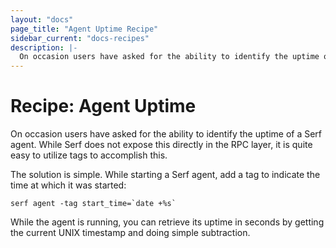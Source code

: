 ```yaml
---
layout: "docs"
page_title: "Agent Uptime Recipe"
sidebar_current: "docs-recipes"
description: |-
  On occasion users have asked for the ability to identify the uptime of a Serf agent. While Serf does not expose this directly in the RPC layer, it is quite easy to utilize tags to accomplish this.
---
```


# Recipe: Agent Uptime

On occasion users have asked for the ability to identify the uptime of a Serf
agent. While Serf does not expose this directly in the RPC layer, it is quite
easy to utilize tags to accomplish this.

The solution is simple. While starting a Serf agent, add a tag to indicate the
time at which it was started:

```
serf agent -tag start_time=`date +%s`
```

While the agent is running, you can retrieve its uptime in seconds by getting
the current UNIX timestamp and doing simple subtraction.
